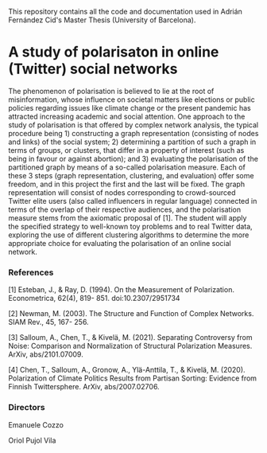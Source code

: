 This repository contains all the code and documentation used in Adrián Fernández Cid's Master Thesis (University of Barcelona).

 # A study of polarisaton in online (Twitter) social networks
The phenomenon of polarisation is believed to lie at the root of misinformation, whose influence on
societal matters like elections or public policies regarding issues like climate change or the present
pandemic has attracted increasing academic and social attention.
One approach to the study of polarisation is that offered by complex network analysis, the typical
procedure being 1) constructing a graph representation (consisting of nodes and links) of the social
system; 2) determining a partition of such a graph in terms of groups, or clusters, that differ in a
property of interest (such as being in favour or against abortion); and 3) evaluating the polarisation
of the partitioned graph by means of a so-called polarisation measure. Each of these 3 steps (graph
representation, clustering, and evaluation) offer some freedom, and in this project the first and the
last will be fixed. The graph representation will consist of nodes corresponding to crowd-sourced
Twitter elite users (also called influencers in regular language) connected in terms of the overlap of
their respective audiences, and the polarisation measure stems from the axiomatic proposal of [1].
The student will apply the specified strategy to well-known toy problems and to real Twitter data,
exploring the use of different clustering algorithms to determine the more appropriate choice for
evaluating the polarisation of an online social network.

### References

[1] Esteban, J., & Ray, D. (1994). On the Measurement of Polarization. Econometrica, 62(4), 819-
851. doi:10.2307/2951734

[2] Newman, M. (2003). The Structure and Function of Complex Networks. SIAM Rev., 45, 167-
256.

[3] Salloum, A., Chen, T., & Kivelä, M. (2021). Separating Controversy from Noise: Comparison
and Normalization of Structural Polarization Measures. ArXiv, abs/2101.07009.

[4] Chen, T., Salloum, A., Gronow, A., Ylä-Anttila, T., & Kivelä, M. (2020). Polarization of Climate
Politics Results from Partisan Sorting: Evidence from Finnish Twittersphere. ArXiv,
abs/2007.02706.

### Directors

Emanuele Cozzo

Oriol Pujol Vila
